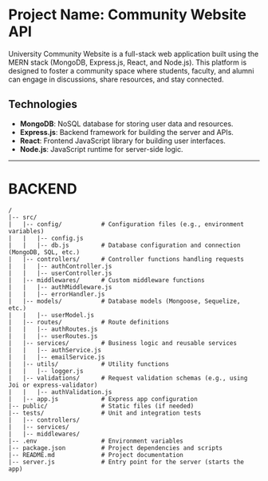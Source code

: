 # Project Name: Community Website API

University Community Website is a full-stack web application built using the MERN stack (MongoDB, Express.js, React, and Node.js). This platform is designed to foster a community space where students, faculty, and alumni can engage in discussions, share resources, and stay connected.

## Technologies
- **MongoDB**: NoSQL database for storing user data and resources.
- **Express.js**: Backend framework for building the server and APIs.
- **React**: Frontend JavaScript library for building user interfaces.
- **Node.js**: JavaScript runtime for server-side logic.

---

# BACKEND
```plaintext
/
|-- src/
|   |-- config/           # Configuration files (e.g., environment variables)
|   |   |-- config.js
|   |   |-- db.js         # Database configuration and connection (MongoDB, SQL, etc.)
|   |-- controllers/      # Controller functions handling requests
|   |   |-- authController.js
|   |   |-- userController.js
|   |-- middlewares/      # Custom middleware functions
|   |   |-- authMiddleware.js
|   |   |-- errorHandler.js
|   |-- models/           # Database models (Mongoose, Sequelize, etc.)
|   |   |-- userModel.js
|   |-- routes/           # Route definitions
|   |   |-- authRoutes.js
|   |   |-- userRoutes.js
|   |-- services/         # Business logic and reusable services
|   |   |-- authService.js
|   |   |-- emailService.js
|   |-- utils/            # Utility functions
|   |   |-- logger.js
|   |-- validations/      # Request validation schemas (e.g., using Joi or express-validator)
|   |   |-- authValidation.js
|   |-- app.js            # Express app configuration
|-- public/               # Static files (if needed)
|-- tests/                # Unit and integration tests
|   |-- controllers/
|   |-- services/
|   |-- middlewares/
|-- .env                  # Environment variables
|-- package.json          # Project dependencies and scripts
|-- README.md             # Project documentation
|-- server.js             # Entry point for the server (starts the app)
```

